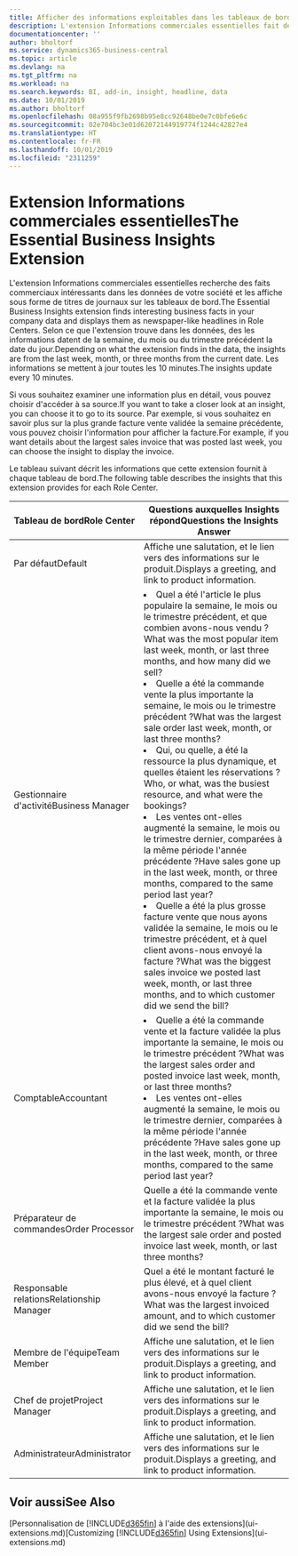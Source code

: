 ```yaml
---
title: Afficher des informations exploitables dans les tableaux de bord | Microsoft Docs
description: L'extension Informations commerciales essentielles fait défiler une série d'informations commerciales sur les tableaux de bord.
documentationcenter: ''
author: bholtorf
ms.service: dynamics365-business-central
ms.topic: article
ms.devlang: na
ms.tgt_pltfrm: na
ms.workload: na
ms.search.keywords: BI, add-in, insight, headline, data
ms.date: 10/01/2019
ms.author: bholtorf
ms.openlocfilehash: 08a955f9fb2698b95e8cc92648be0e7c0bfe6e6c
ms.sourcegitcommit: 02e704bc3e01d62072144919774f1244c42827e4
ms.translationtype: HT
ms.contentlocale: fr-FR
ms.lasthandoff: 10/01/2019
ms.locfileid: "2311259"
---
```

# <a name="the-essential-business-insights-extension"></a><span data-ttu-id="f909d-103">Extension Informations commerciales essentielles</span><span class="sxs-lookup"><span data-stu-id="f909d-103">The Essential Business Insights Extension</span></span>
<span data-ttu-id="f909d-104">L'extension Informations commerciales essentielles recherche des faits commerciaux intéressants dans les données de votre société et les affiche sous forme de titres de journaux sur les tableaux de bord.</span><span class="sxs-lookup"><span data-stu-id="f909d-104">The Essential Business Insights extension finds interesting business facts in your company data and displays them as newspaper-like headlines in Role Centers.</span></span> <span data-ttu-id="f909d-105">Selon ce que l'extension trouve dans les données, des les informations datent de la semaine, du mois ou du trimestre précédent la date du jour.</span><span class="sxs-lookup"><span data-stu-id="f909d-105">Depending on what the extension finds in the data, the insights are from the last week, month, or three months from the current date.</span></span> <span data-ttu-id="f909d-106">Les informations se mettent à jour toutes les 10 minutes.</span><span class="sxs-lookup"><span data-stu-id="f909d-106">The insights update every 10 minutes.</span></span>  

<span data-ttu-id="f909d-107">Si vous souhaitez examiner une information plus en détail, vous pouvez choisir d'accéder à sa source.</span><span class="sxs-lookup"><span data-stu-id="f909d-107">If you want to take a closer look at an insight, you can choose it to go to its source.</span></span> <span data-ttu-id="f909d-108">Par exemple, si vous souhaitez en savoir plus sur la plus grande facture vente validée la semaine précédente, vous pouvez choisir l'information pour afficher la facture.</span><span class="sxs-lookup"><span data-stu-id="f909d-108">For example, if you want details about the largest sales invoice that was posted last week, you can choose the insight to display the invoice.</span></span>

<span data-ttu-id="f909d-109">Le tableau suivant décrit les informations que cette extension fournit à chaque tableau de bord.</span><span class="sxs-lookup"><span data-stu-id="f909d-109">The following table describes the insights that this extension provides for each Role Center.</span></span>

|<span data-ttu-id="f909d-110">Tableau de bord</span><span class="sxs-lookup"><span data-stu-id="f909d-110">Role Center</span></span>|<span data-ttu-id="f909d-111">Questions auxquelles Insights répond</span><span class="sxs-lookup"><span data-stu-id="f909d-111">Questions the Insights Answer</span></span>|
|----|-----|
|<span data-ttu-id="f909d-112">Par défaut</span><span class="sxs-lookup"><span data-stu-id="f909d-112">Default</span></span>|<span data-ttu-id="f909d-113">Affiche une salutation, et le lien vers des informations sur le produit.</span><span class="sxs-lookup"><span data-stu-id="f909d-113">Displays a greeting, and link to product information.</span></span>|
|<span data-ttu-id="f909d-114">Gestionnaire d'activité</span><span class="sxs-lookup"><span data-stu-id="f909d-114">Business Manager</span></span>|<li> <span data-ttu-id="f909d-115">Quel a été l'article le plus populaire la semaine, le mois ou le trimestre précédent, et que combien avons-nous vendu ?</span><span class="sxs-lookup"><span data-stu-id="f909d-115">What was the most popular item last week, month, or last three months, and how many did we sell?</span></span><br><li> <span data-ttu-id="f909d-116">Quelle a été la commande vente la plus importante la semaine, le mois ou le trimestre précédent ?</span><span class="sxs-lookup"><span data-stu-id="f909d-116">What was the largest sale order last week, month, or last three months?</span></span><br><li> <span data-ttu-id="f909d-117">Qui, ou quelle, a été la ressource la plus dynamique, et quelles étaient les réservations ?</span><span class="sxs-lookup"><span data-stu-id="f909d-117">Who, or what, was the busiest resource, and what were the bookings?</span></span><br><li> <span data-ttu-id="f909d-118">Les ventes ont-elles augmenté la semaine, le mois ou le trimestre dernier, comparées à la même période l'année précédente ?</span><span class="sxs-lookup"><span data-stu-id="f909d-118">Have sales gone up in the last week, month, or three months, compared to the same period last year?</span></span><br><li> <span data-ttu-id="f909d-119">Quelle a été la plus grosse facture vente que nous ayons validée la semaine, le mois ou le trimestre précédent, et à quel client avons-nous envoyé la facture ?</span><span class="sxs-lookup"><span data-stu-id="f909d-119">What was the biggest sales invoice we posted last week, month, or last three months, and to which customer did we send the bill?</span></span></li> |
|<span data-ttu-id="f909d-120">Comptable</span><span class="sxs-lookup"><span data-stu-id="f909d-120">Accountant</span></span>|<li> <span data-ttu-id="f909d-121">Quelle a été la commande vente et la facture validée la plus importante la semaine, le mois ou le trimestre précédent ?</span><span class="sxs-lookup"><span data-stu-id="f909d-121">What was the largest sales order and posted invoice last week, month, or last three months?</span></span><br><li> <span data-ttu-id="f909d-122">Les ventes ont-elles augmenté la semaine, le mois ou le trimestre dernier, comparées à la même période l'année précédente ?</span><span class="sxs-lookup"><span data-stu-id="f909d-122">Have sales gone up in the last week, month, or three months, compared to the same period last year?</span></span> |
|<span data-ttu-id="f909d-123">Préparateur de commandes</span><span class="sxs-lookup"><span data-stu-id="f909d-123">Order Processor</span></span>| <span data-ttu-id="f909d-124">Quelle a été la commande vente et la facture validée la plus importante la semaine, le mois ou le trimestre précédent ?</span><span class="sxs-lookup"><span data-stu-id="f909d-124">What was the largest sale order and posted invoice last week, month, or last three months?</span></span>|
|<span data-ttu-id="f909d-125">Responsable relations</span><span class="sxs-lookup"><span data-stu-id="f909d-125">Relationship Manager</span></span>| <span data-ttu-id="f909d-126">Quel a été le montant facturé le plus élevé, et à quel client avons-nous envoyé la facture ?</span><span class="sxs-lookup"><span data-stu-id="f909d-126">What was the largest invoiced amount, and to which customer did we send the bill?</span></span>|
|<span data-ttu-id="f909d-127">Membre de l'équipe</span><span class="sxs-lookup"><span data-stu-id="f909d-127">Team Member</span></span>| <span data-ttu-id="f909d-128">Affiche une salutation, et le lien vers des informations sur le produit.</span><span class="sxs-lookup"><span data-stu-id="f909d-128">Displays a greeting, and link to product information.</span></span>|
|<span data-ttu-id="f909d-129">Chef de projet</span><span class="sxs-lookup"><span data-stu-id="f909d-129">Project Manager</span></span>| <span data-ttu-id="f909d-130">Affiche une salutation, et le lien vers des informations sur le produit.</span><span class="sxs-lookup"><span data-stu-id="f909d-130">Displays a greeting, and link to product information.</span></span>|
|<span data-ttu-id="f909d-131">Administrateur</span><span class="sxs-lookup"><span data-stu-id="f909d-131">Administrator</span></span>| <span data-ttu-id="f909d-132">Affiche une salutation, et le lien vers des informations sur le produit.</span><span class="sxs-lookup"><span data-stu-id="f909d-132">Displays a greeting, and link to product information.</span></span>|

## <a name="see-also"></a><span data-ttu-id="f909d-133">Voir aussi</span><span class="sxs-lookup"><span data-stu-id="f909d-133">See Also</span></span>
<span data-ttu-id="f909d-134">[Personnalisation de [!INCLUDE[d365fin](includes/d365fin_md.md)] à l'aide des extensions](ui-extensions.md)</span><span class="sxs-lookup"><span data-stu-id="f909d-134">[Customizing [!INCLUDE[d365fin](includes/d365fin_md.md)] Using Extensions](ui-extensions.md)</span></span>

